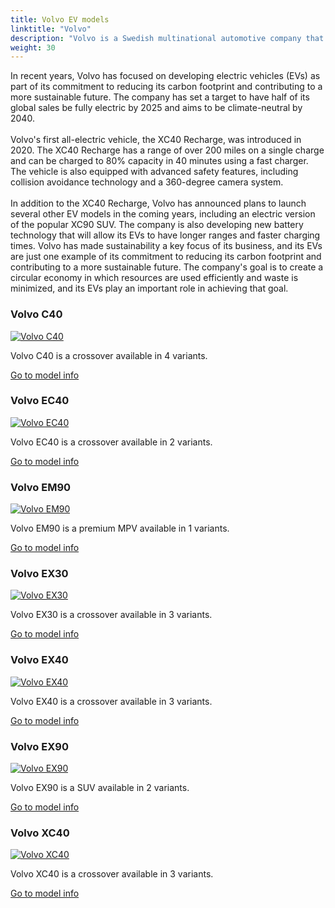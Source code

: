 ```yaml
---
title: Volvo EV models
linktitle: "Volvo"
description: "Volvo is a Swedish multinational automotive company that produces a range of cars, trucks, buses, and construction equipment. The company was founded in 1927 and has since become known for its commitment to safety, innovation, and sustainability."
weight: 30
---
```

<!-- markdownlint-disable MD033 -->
<!-- markdownlint-disable MD010 -->
In recent years, Volvo has focused on developing electric vehicles (EVs) as part of its commitment to reducing its carbon footprint and contributing to a more sustainable future. The company has set a target to have half of its global sales be fully electric by 2025 and aims to be climate-neutral by 2040.  <br /> <br /> Volvo's first all-electric vehicle, the XC40 Recharge, was introduced in 2020. The XC40 Recharge has a range of over 200 miles on a single charge and can be charged to 80% capacity in 40 minutes using a fast charger. The vehicle is also equipped with advanced safety features, including collision avoidance technology and a 360-degree camera system. <br /> <br />In addition to the XC40 Recharge, Volvo has announced plans to launch several other EV models in the coming years, including an electric version of the popular XC90 SUV. The company is also developing new battery technology that will allow its EVs to have longer ranges and faster charging times. Volvo has made sustainability a key focus of its business, and its EVs are just one example of its commitment to reducing its carbon footprint and contributing to a more sustainable future. The company's goal is to create a circular economy in which resources are used efficiently and waste is minimized, and its EVs play an important role in achieving that goal. 

<div class="container p-3 mb-4 bg-body-tertiary rounded border">
<h3> Volvo C40</h3>
	<div class="row">
		<div class="col col-12 col-md-6">
			<a href="c40"><img src="https://media.evkx.net/multimedia/models/volvo/c40/C40_recharge_twin_motor/main_1_st.jpg" class="img-fluid" alt="Volvo C40" ></a>
		</div>
		<div class="col col-12 col-md-6">
<p>
Volvo C40 is a crossover available in 4 variants.
</p>
	<a href="c40/" class="btn btn-outline-primary" role="button">Go to model info</a>
		</div>
	</div>
</div>
<div class="container p-3 mb-4 bg-body-tertiary rounded border">
<h3> Volvo EC40</h3>
	<div class="row">
		<div class="col col-12 col-md-6">
			<a href="ec40"><img src="https://media.evkx.net/multimedia/models/volvo/ec40/ec40_single_motor/main_1_st.jpg" class="img-fluid" alt="Volvo EC40" ></a>
		</div>
		<div class="col col-12 col-md-6">
<p>
Volvo EC40 is a crossover available in 2 variants.
</p>
	<a href="ec40/" class="btn btn-outline-primary" role="button">Go to model info</a>
		</div>
	</div>
</div>
<div class="container p-3 mb-4 bg-body-tertiary rounded border">
<h3> Volvo EM90</h3>
	<div class="row">
		<div class="col col-12 col-md-6">
			<a href="em90"><img src="https://media.evkx.net/multimedia/models/volvo/em90/em90/main_1_st.jpg" class="img-fluid" alt="Volvo EM90" ></a>
		</div>
		<div class="col col-12 col-md-6">
<p>
Volvo EM90 is a premium MPV available in 1 variants.
</p>
	<a href="em90/" class="btn btn-outline-primary" role="button">Go to model info</a>
		</div>
	</div>
</div>
<div class="container p-3 mb-4 bg-body-tertiary rounded border">
<h3> Volvo EX30</h3>
	<div class="row">
		<div class="col col-12 col-md-6">
			<a href="ex30"><img src="https://media.evkx.net/multimedia/models/volvo/ex30/ex30_twin_motor_performance/main_1_st.jpg" class="img-fluid" alt="Volvo EX30" ></a>
		</div>
		<div class="col col-12 col-md-6">
<p>
Volvo EX30 is a crossover available in 3 variants.
</p>
	<a href="ex30/" class="btn btn-outline-primary" role="button">Go to model info</a>
		</div>
	</div>
</div>
<div class="container p-3 mb-4 bg-body-tertiary rounded border">
<h3> Volvo EX40</h3>
	<div class="row">
		<div class="col col-12 col-md-6">
			<a href="ex40"><img src="https://media.evkx.net/multimedia/models/volvo/ex40/ex40_single_motor/main_1_st.jpg" class="img-fluid" alt="Volvo EX40" ></a>
		</div>
		<div class="col col-12 col-md-6">
<p>
Volvo EX40 is a crossover available in 3 variants.
</p>
	<a href="ex40/" class="btn btn-outline-primary" role="button">Go to model info</a>
		</div>
	</div>
</div>
<div class="container p-3 mb-4 bg-body-tertiary rounded border">
<h3> Volvo EX90</h3>
	<div class="row">
		<div class="col col-12 col-md-6">
			<a href="ex90"><img src="https://media.evkx.net/multimedia/models/volvo/ex90/ex90_twin_motor_performance/main_1_st.jpg" class="img-fluid" alt="Volvo EX90" ></a>
		</div>
		<div class="col col-12 col-md-6">
<p>
Volvo EX90 is a SUV available in 2 variants.
</p>
	<a href="ex90/" class="btn btn-outline-primary" role="button">Go to model info</a>
		</div>
	</div>
</div>
<div class="container p-3 mb-4 bg-body-tertiary rounded border">
<h3> Volvo XC40</h3>
	<div class="row">
		<div class="col col-12 col-md-6">
			<a href="xc40"><img src="https://media.evkx.net/multimedia/models/volvo/xc40/xc40_recharge_single_motor_er/main_1_st.jpg" class="img-fluid" alt="Volvo XC40" ></a>
		</div>
		<div class="col col-12 col-md-6">
<p>
Volvo XC40 is a crossover available in 3 variants.
</p>
	<a href="xc40/" class="btn btn-outline-primary" role="button">Go to model info</a>
		</div>
	</div>
</div>

